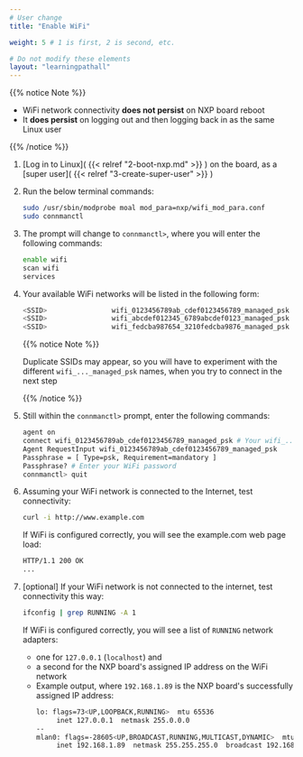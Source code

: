```yaml
---
# User change
title: "Enable WiFi"

weight: 5 # 1 is first, 2 is second, etc.

# Do not modify these elements
layout: "learningpathall"
---
```


{{% notice Note %}}

* WiFi network connectivity **does not persist** on NXP board reboot
* It **does persist** on logging out and then logging back in as the same Linux user

{{% /notice %}}

1. [Log in to Linux]( {{< relref "2-boot-nxp.md" >}} ) on the board, as a [super user]( {{< relref "3-create-super-user" >}} )

2. Run the below terminal commands:
   ```bash
   sudo /usr/sbin/modprobe moal mod_para=nxp/wifi_mod_para.conf
   sudo connmanctl
   ```

3. The prompt will change to `connmanctl>`, where you will enter the following commands:

   ```bash
   enable wifi
   scan wifi
   services
   ```

4. Your available WiFi networks will be listed in the following form:

   ```bash { output_lines = "1-3" }
   <SSID>                wifi_0123456789ab_cdef0123456789_managed_psk
   <SSID>                wifi_abcdef012345_6789abcdef0123_managed_psk
   <SSID>                wifi_fedcba987654_3210fedcba9876_managed_psk
   ```

   {{% notice Note %}}
   
   Duplicate SSIDs may appear, so you will have to experiment with the different `wifi_..._managed_psk` names, when you try to connect in the next step

   {{% /notice %}}

5. Still within the `connmanctl>` prompt, enter the following commands:

   ```bash
   agent on
   connect wifi_0123456789ab_cdef0123456789_managed_psk # Your wifi_..._managed_ps name will be different
   Agent RequestInput wifi_0123456789ab_cdef0123456789_managed_psk
   Passphrase = [ Type=psk, Requirement=mandatory ]
   Passphrase? # Enter your WiFi password
   connmanctl> quit
   ```

6. Assuming your WiFi network is connected to the Internet, test connectivity:

   ```bash
   curl -i http://www.example.com
   ```

   If WiFi is configured correctly, you will see the example.com web page load:

   ```bash { output_lines = "1-2" }
   HTTP/1.1 200 OK
   ...
   ```

7. [optional] If your WiFi network is not connected to the internet, test connectivity this way:

   ```bash
   ifconfig | grep RUNNING -A 1
   ```

   If WiFi is configured correctly, you will see a list of `RUNNING` network adapters:
   * one for `127.0.0.1` (`localhost`) and
   * a second for the NXP board's assigned IP address on the WiFi network
   * Example output, where `192.168.1.89` is the NXP board's successfully assigned IP address:
     ```bash { output_lines = "1-5" }
     lo: flags=73<UP,LOOPBACK,RUNNING>  mtu 65536
          inet 127.0.0.1  netmask 255.0.0.0
     --
     mlan0: flags=-28605<UP,BROADCAST,RUNNING,MULTICAST,DYNAMIC>  mtu 1500
          inet 192.168.1.89  netmask 255.255.255.0  broadcast 192.168.1.255
     ```
